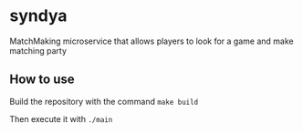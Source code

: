 # syndya

MatchMaking microservice that allows players to look for a game and make matching party

## How to use

Build the repository with the command `make build`

Then execute it with `./main`
